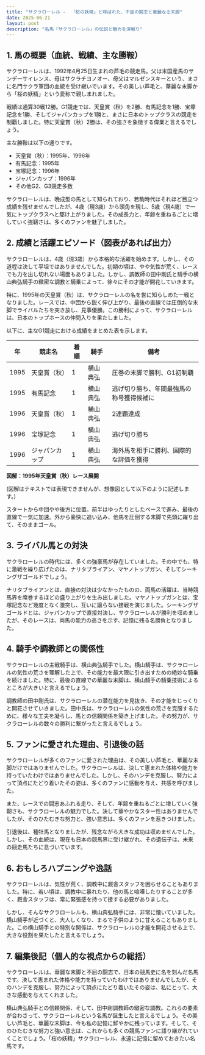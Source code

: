 ```yaml
---
title: "サクラローレル -  「桜の妖精」と呼ばれた、不屈の闘志と華麗なる末脚"
date: 2025-06-21
layout: post
description: "名馬『サクラローレル』の伝説と魅力を深堀り"
---
```


## 1. 馬の概要（血統、戦績、主な勝鞍）

サクラローレルは、1992年4月25日生まれの芦毛の競走馬。父は米国産馬のサンデーサイレンス、母はサクラチヨノオー、母父はマルゼンスキーという、まさに名門サクラ軍団の血統を受け継いでいます。その美しい芦毛と、華麗な末脚から「桜の妖精」という愛称で親しまれました。

戦績は通算30戦12勝。G1競走では、天皇賞（秋）を2勝、有馬記念を1勝、宝塚記念を1勝、そしてジャパンカップを1勝と、まさに日本のトップクラスの競走を制覇しました。特に天皇賞（秋）2勝は、その強さを象徴する偉業と言えるでしょう。

主な勝鞍は以下の通りです。

* 天皇賞（秋）：1995年、1996年
* 有馬記念：1995年
* 宝塚記念：1996年
* ジャパンカップ：1996年
* その他G2、G3競走多数

サクラローレルは、晩成型の馬として知られており、若駒時代はそれほど目立つ成績を残せませんでしたが、4歳（現3歳）から頭角を現し、5歳（現4歳）で一気にトップクラスへと駆け上がりました。その成長力と、年齢を重ねるごとに増していく強靭さは、多くのファンを魅了しました。


## 2. 成績と活躍エピソード（図表があれば出力）

サクラローレルは、4歳（現3歳）から本格的な活躍を始めます。しかし、その道程は決して平坦ではありませんでした。初期の頃は、やや気性が荒く、レースでも力を出し切れない場面もありました。しかし、調教師の田中剛氏と騎手の横山典弘騎手の緻密な調教と騎乗によって、徐々にその才能が開花していきます。

特に、1995年の天皇賞（秋）は、サクラローレルの名を世に知らしめた一戦となりました。レースでは、中団から鋭く伸び上がり、最後の直線では圧倒的な末脚でライバルたちを突き放し、見事優勝。この勝利によって、サクラローレルは、日本のトップホースの仲間入りを果たしました。

以下に、主なG1競走における成績をまとめた表を示します。

| 年 | 競走名       | 着順 | 騎手     | 備考                                     |
|----|--------------|------|----------|-----------------------------------------|
| 1995 | 天皇賞（秋） | 1    | 横山典弘 | 圧巻の末脚で勝利、G1初制覇                 |
| 1995 | 有馬記念     | 1    | 横山典弘 | 逃げ切り勝ち、年間最強馬の称号獲得候補に |
| 1996 | 天皇賞（秋） | 1    | 横山典弘 | 2連覇達成                               |
| 1996 | 宝塚記念     | 1    | 横山典弘 | 逃げ切り勝ち                             |
| 1996 | ジャパンカップ | 1    | 横山典弘 | 海外馬を相手に勝利、国際的な評価を獲得      |


**図解：1995年天皇賞（秋）レース展開**

(図解はテキストでは表現できませんが、想像図として以下のように記述します。)

スタートから中団やや後方に位置。前半はゆったりとしたペースで進み、最後の直線で一気に加速。外から豪快に追い込み、他馬を圧倒する末脚で先頭に躍り出て、そのままゴール。


## 3. ライバル馬との対決

サクラローレルの時代には、多くの強豪馬が存在していました。その中でも、特に激戦を繰り広げたのは、ナリタブライアン、マヤノトップガン、そしてシーキングザゴールドでしょう。

ナリタブライアンとは、直接の対決は少なかったものの、両馬の活躍は、当時競馬界を席巻するほどの盛り上がりを生み出しました。マヤノトップガンとは、宝塚記念など幾度となく激突し、互いに譲らない接戦を演じました。シーキングザゴールドとは、ジャパンカップで直接対決し、サクラローレルが勝利を収めましたが、そのレースは、両馬の能力の高さを示す、記憶に残る名勝負となりました。


## 4. 騎手や調教師との関係性

サクラローレルの主戦騎手は、横山典弘騎手でした。横山騎手は、サクラローレルの気性の荒さを理解した上で、その能力を最大限に引き出すための絶妙な騎乗を続けました。特に、最後の直線での華麗な末脚は、横山騎手の騎乗技術によるところが大きいと言えるでしょう。

調教師の田中剛氏は、サクラローレルの潜在能力を見抜き、その才能をじっくりと開花させていきました。田中氏は、サクラローレルの気性の荒さを克服するために、様々な工夫を凝らし、馬との信頼関係を築き上げました。その努力が、サクラローレルの数々の勝利に繋がったと言えるでしょう。


## 5. ファンに愛された理由、引退後の話

サクラローレルが多くのファンに愛された理由は、その美しい芦毛と、華麗な末脚だけではありませんでした。サクラローレルは、決して恵まれた体格や能力を持っていたわけではありませんでした。しかし、そのハンデを克服し、努力によって頂点にたどり着いたその姿は、多くのファンに感動を与え、共感を呼びました。

また、レースでの闘志あふれる走り、そして、年齢を重ねるごとに増していく強靭さも、サクラローレルの魅力でした。決して華やかなスター性はありませんでしたが、そのひたむきな努力と、強い意志は、多くのファンを惹きつけました。

引退後は、種牡馬となりましたが、残念ながら大きな成功は収めませんでした。しかし、その血統は、現在も日本の競馬界に受け継がれ、その遺伝子は、未来の競走馬たちに息づいています。


## 6. おもしろハプニングや逸話

サクラローレルは、気性が荒く、調教中に厩舎スタッフを困らせることもありました。特に、若い頃は、調教中に暴れたり、他の馬と喧嘩したりすることが多く、厩舎スタッフは、常に緊張感を持って接する必要がありました。

しかし、そんなサクラローレルも、横山典弘騎手には、非常に懐いていました。横山騎手が近づくと、大人しくなり、まるで子供のように甘えることもありました。この横山騎手との特別な関係は、サクラローレルの才能を開花させる上で、大きな役割を果たしたと言えるでしょう。


## 7. 編集後記（個人的な視点からの総括）

サクラローレルは、華麗な末脚と不屈の闘志で、日本の競馬史に名を刻んだ名馬です。決して恵まれた体格や能力を持っていたわけではありませんでしたが、そのハンデを克服し、努力によって頂点にたどり着いたその姿は、私にとって、大きな感動を与えてくれました。

横山典弘騎手との信頼関係、そして、田中剛調教師の緻密な調教。これらの要素が合わさって、サクラローレルという名馬が誕生したと言えるでしょう。その美しい芦毛と、華麗な末脚は、今も私の記憶に鮮やかに残っています。そして、そのひたむきな努力と強い意志は、これからも多くの競馬ファンに語り継がれていくことでしょう。「桜の妖精」サクラローレル、永遠に記憶に留めておきたい名馬です。

